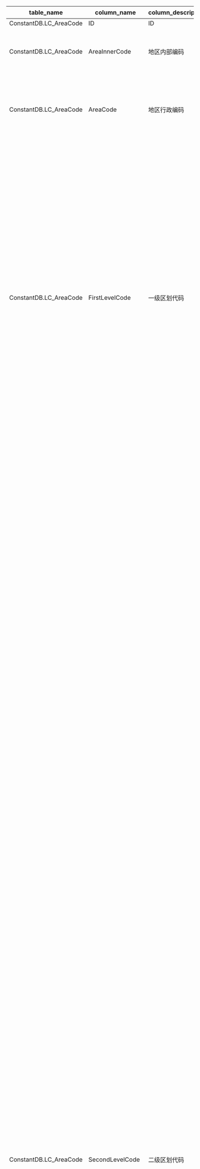 | table_name | column_name | column_description | 注释| Annotation | 数据示例|
|---|---|---|---|---|---|
| ConstantDB.LC_AreaCode | ID| ID | || 530127285284|
| ConstantDB.LC_AreaCode | AreaInnerCode | 地区内部编码 | 地区内部编码（AreaInnerCode）：聚源内部设置的地区代码，共9位数。| Internal area coding (AreaInnerCode): The internal area code set by Juyuan, consisting of 9 digits.| 144110000 |
| ConstantDB.LC_AreaCode | AreaCode| 地区行政编码 | 地区行政编码（AreaCode）：国家层级代码来自ISO全球国家代码标准；我国代码来自于国家行政区划网。 | Area Code: The national level code is from the ISO global country code standard; the code for our country is from the National Administrative Division Network.| 110000|
| ConstantDB.LC_AreaCode | FirstLevelCode| 一级区划代码 | 一级区划代码(FirstLevelCode)：与(CT_SystemConst)表中的DM字段关联，令LB = 1961 and DM LIKE '%000'，得到一级区划代码的具体描述：1000-中国省级行政区划，2000-中国地级行政区划，3000-中国县级行政区划，4000-其他，5000-中国乡镇级行政区划，9000-国家，10000-大洲与海洋，11000-美国州级行政区划，12000-海外国家城市，100000000-国家级经济区域，200000000-中国海关，300000000-海关经济区划。| First-level division code (FirstLevelCode): associated with the DM field in the (CT_SystemConst) table, let LB = 1961 and DM LIKE '%000', the specific description of the first-level division code is obtained: 1000-China provincial administrative division, 2000-China prefectural administrative division, 3000-China county-level administrative division, 4000-others, 5000-China township-level administrative division, 9000-country, 10000-continent and ocean, 11000-U.S. state-level administrative division, 12000-overseas national cities, 100000000-national economic region, 200000000-China customs, 300000000-customs economic division.| 1000|
| ConstantDB.LC_AreaCode | SecondLevelCode | 二级区划代码 | 二级区划代码(SecondLevelCode)：与(CT_SystemConst)表中的DM字段关联，令LB = 1961，得到二级区划代码的具体描述：1000-中国省级行政区划，1001-直辖市，1002-省，1003-自治区，1004-特别行政区，2000-中国地级行政区划，2001-省会，2002-地级市，2003-盟，2004-自治州，2005-地区，2006-直辖市市辖区，2007-直辖市市辖县，3000-中国县级行政区划，3001-市辖区，3002-县，3003-县级市，3004-自治县，3005-旗，3006-自治旗，3007-林区，3008-特区，3009-县级乡镇，3010-县级街道，3011-县级经济开发区，3012-县级其他，4000-其他，4001-中国地理划分(按自然地理)，4002-中国地理划分(按经济区域)，4010-中国国家级城市群，4011-中国经济合作城市群，4100-欧洲地理划分(按自然地理)，4150-非洲地理划分(按自然地理)，4800-非标准地区，4900-其他地区划分(按自然地理)，4950-政治类联合体、联盟或组织，4951-经济类联合体、联盟或组织，4999-其他划分，5000-中国乡镇级行政区划，5001-乡镇，5002-街道，5003-乡镇级经济开发区，5004-乡镇其他，9000-国家，10000-大洲与海洋，10001-大洲，10002-海洋，11000-美国州级行政区划，11001-特区，11002-州，12000-海外国家城市，100000000-国家级经济区域，100000001-国家级经济特区，100000002-国家级新区，100000003-国家综合配套改革试验区，100000004-高新技术产业开发区，100000005-经济技术开发区，100000006-海关特殊监管区域，100000007-边境/跨境经济合作区，100000008-其他类型开发区，200000000-中国海关，200000001-海关总署，200000002-直属海关，200000003-隶属海关，300000000-海关经济区划，300000001-保税港区/综合保税区，300000002-保税区，300000003-保税物流园区，300000004-保税物流中心，300000005-出口加工区/珠澳跨境工业园区，300000006-高新技术产业开发区，300000007-国际边境合作中心，300000008-经济技术开发区，300000009-经济特区，300000010-一般经济区域，300000011-综合实验区，300000099-其他经济区划。 | SecondLevelCode: Associated with the DM field in the CT_SystemConst table, setting LB = 1961, the specific description of the SecondLevelCode is as follows: 1000-China provincial-level administrative divisions, 1001-municipality directly under the central government, 1002-province, 1003-autonomous region, 1004-special administrative region, 2000-China prefectural-level administrative divisions, 2001-provincial capital, 2002-prefecture-level city, 2003-league, 2004-autonomous prefecture, 2005-district, 2006-municipality division, 2007-county under municipality, 3000-China county-level administrative divisions, 3001-city district, 3002-county, 3003-county-level city, 3004-autonomous county, 3005-banner, 3006-autonomous banner, 3007-forest area, 3008-special zone, 3009-county-level township, 3010-county-level street, 3011-county-level economic development zone, 3012-county-level others, 4000-others, 4001-China geographical division (by physical geography), 4002-China geographical division (by economic region), 4010-China national-level city clusters, 4011-China economic cooperation city clusters, 4100-European geographical division (by physical geography), 4150-African geographical division (by physical geography), 4800-non-standard area, 4900-other area division (by physical geography), 4950-political union, alliance, or organization, 4951-economic union, alliance, or organization, 4999-other divisions, 5000-China township-level administrative divisions, 5001-township, 5002-street, 5003-township-level economic development zone, 5004-township others, 9000-country, 10000-continent and ocean, 10001-continent, 10002-ocean, 11000-U.S. state-level administrative divisions, 11001-special district, 11002-state, 12000-overseas national city, 100000000-national-level economic region, 100000001-national-level special economic zone, 100000002-national-level new area, 100000003-national comprehensive supporting reform pilot zone, 100000004-high-tech industrial development zone, 100000005-economic and technological development zone, 100000006-customs special supervision area, 100000007-border/cross-border economic cooperation zone, 100000008-other types of development zones, 200000000-China customs, 200000001-customs headquarters, 200000002-directly affiliated customs, 200000003-subordinate customs, 300000000-customs economic division, 300000001-bonded port area/comprehensive bonded area, 300000002-bonded area, 300000003-bonded logistics park, 300000004-bonded logistics center, 300000005-export processing zone/Zhuhai澳 cross-border industrial park, 300000006-high-tech industrial development zone, 300000007-international border cooperation center, 300000008-economic and technological development zone, 300000009-economic special zone, 300000010-general economic region, 300000011-comprehensive experimental zone, 300000099-other economic divisions. | 1001|
| ConstantDB.LC_AreaCode | AreaChiName | 地区中文名称 | || 北京市|
| ConstantDB.LC_AreaCode | AreaEngName | 地区英文名称 | || Bei Jing Shi|
| ConstantDB.LC_AreaCode | AreaEngNameAbbr | 地区英文名称缩写 | || BJS |
| ConstantDB.LC_AreaCode | ParentNode| 父节点代码 | || 144000000 |
| ConstantDB.LC_AreaCode | ParentName| 父节点名称 | || 中国|
| ConstantDB.LC_AreaCode | IfEffected| 是否有效 | 是否有效（IfEffected）：该字段固定以下常量：1-是 2-否。 | Whether effective (IfEffected): This field is fixed with the following constants: 1-Yes 2-No.| 1 |
| ConstantDB.LC_AreaCode | CancelDate| 取消日期 | || null|
| ConstantDB.LC_AreaCode | ChangeNote| 变更内容 | || null|
| ConstantDB.LC_AreaCode | Remark| 备注 | || null|
| ConstantDB.LC_AreaCode | InsertTime| 发布时间 | || 2017-06-29 06:35:04.150 |
| ConstantDB.LC_AreaCode | UpdateTime| 更新时间 | || 2017-06-29 06:35:04.150 |
| ConstantDB.LC_AreaCode | JSID| JSID | || 552076504185|